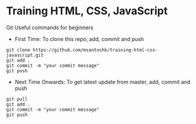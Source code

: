 # Training HTML, CSS, JavaScript
Git Useful commands for beginners <br/>
 - First Time: To clone this repo, add, commit and push
  ```
  git clone https://github.com/msantoshk/training-html-css-javascript.git
  git add .
  git commit -m "your commit message"
  git push
  ```
 - Next Time Onwards: To get latest update from master, add, commit and push
  ```
  git pull
  git add .
  git commit -m "your commit message"
  git push
  ```
